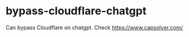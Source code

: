 # bypass-cloudflare-chatgpt
Can bypass Cloudflare on chatgpt. Check https://www.capsolver.com/ 
                                                                                  